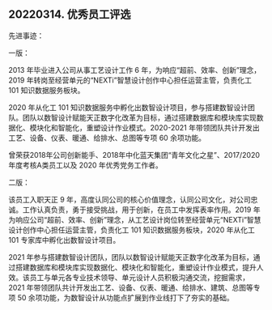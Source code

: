 ## 20220314. 优秀员工评选

先进事迹：

一版：

2013 年毕业进入公司从事工艺设计工作 6 年，为响应“超前、效率、创新”理念，2019 年转岗至经营单元的“NEXTi”智慧设计创作中心担任运营主管，负责化工 101 知识数据服务板块。

2020 年从化工 101 知识数据服务中孵化出数智设计项目，参与搭建数智设计团队。团队以数智设计赋能天正数字化改革为目标，通过搭建数据库和模块库实现数据化、模块化和智能化，重塑设计作业模式。2020-2021 年带领团队共计开发出工艺、设备、仪表、暖通、给排水、总图等专项 60 余项功能。

曾荣获2018年公司创新能手、2018年中化蓝天集团“青年文化之星”、2017/2020年度考核A类员工以及 2020 年优秀党务工作者。

二版：

该员工入职天正 9 年，高度认同公司的核心价值理念，认同公司文化，对公司忠诚。工作认真负责，勇于接受挑战，用于创新，在员工中发挥表率作用。2019 年为响应公司“超前、效率、创新”理念，从工艺设计岗位转至经营单元“NEXTi”智慧设计创作中心担任运营主管，负责化工 101 知识数据服务板块，2020 年从化工 101 专家库中孵化出数智设计项目。

2021 年参与搭建数智设计团队，团队以数智设计赋能天正数字化改革为目标，通过搭建数据库和模块库实现数据化、模块化和智能化，重塑设计作业模式，提升人效。该员工与单元各专业技术领导、单元设计人员积极沟通交流，挖掘需求，2021 年带领团队共计开发出工艺、设备、仪表、暖通、给排水、建筑、总图等专项 50 余项功能，为数智设计从功能点扩展到作业线打下了夯实的基础。